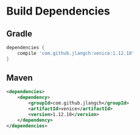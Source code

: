 # Build Dependencies


## Gradle

```groovy
dependencies {
    compile 'com.github.jlangch:venice:1.12.18'
}
```

## Maven

```xml
<dependencies>
    <dependency>
        <groupId>com.github.jlangch</groupId>
        <artifactId>venice</artifactId>
        <version>1.12.18</version>
    </dependency>
</dependencies>
```
